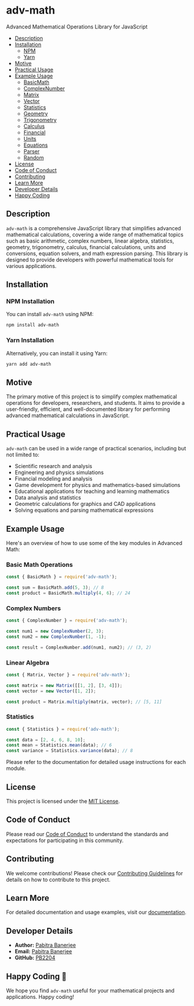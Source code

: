 # adv-math

Advanced Mathematical Operations Library for JavaScript

- [Description](#description)
- [Installation](#installation)
  - [NPM](#npm-installation)
  - [Yarn](#yarn-installation)
- [Motive](#motive)
- [Practical Usage](#practical-usage)
- [Example Usage](#example-usage)
  - [BasicMath](#basicmath)
  - [ComplexNumber](#complexnumber)
  - [Matrix](#matrix)
  - [Vector](#vector)
  - [Statistics](#statistics)
  - [Geometry](#geometry)
  - [Trigonometry](#trigonometry)
  - [Calculus](#calculus)
  - [Financial](#financial)
  - [Units](#units)
  - [Equations](#equations)
  - [Parser](#parser)
  - [Random](#random)
- [License](#license)
- [Code of Conduct](#code-of-conduct)
- [Contributing](#contributing)
- [Learn More](#learn-more)
- [Developer Details](#developer-details)
- [Happy Coding](#happy-coding)


## Description

`adv-math` is a comprehensive JavaScript library that simplifies advanced mathematical calculations, covering a wide range of mathematical topics such as basic arithmetic, complex numbers, linear algebra, statistics, geometry, trigonometry, calculus, financial calculations, units and conversions, equation solvers, and math expression parsing. This library is designed to provide developers with powerful mathematical tools for various applications.


## Installation

### NPM Installation

You can install `adv-math` using NPM:

```bash
npm install adv-math
```

### Yarn Installation

Alternatively, you can install it using Yarn:

```bash
yarn add adv-math
```


## Motive

The primary motive of this project is to simplify complex mathematical operations for developers, researchers, and students. It aims to provide a user-friendly, efficient, and well-documented library for performing advanced mathematical calculations in JavaScript.


## Practical Usage

`adv-math` can be used in a wide range of practical scenarios, including but not limited to:

- Scientific research and analysis
- Engineering and physics simulations
- Financial modeling and analysis
- Game development for physics and mathematics-based simulations
- Educational applications for teaching and learning mathematics
- Data analysis and statistics
- Geometric calculations for graphics and CAD applications
- Solving equations and parsing mathematical expressions


## Example Usage

Here's an overview of how to use some of the key modules in Advanced Math:

### Basic Math Operations

```javascript
const { BasicMath } = require('adv-math');

const sum = BasicMath.add(5, 3); // 8
const product = BasicMath.multiply(4, 6); // 24
```

### Complex Numbers

```javascript
const { ComplexNumber } = require('adv-math');

const num1 = new ComplexNumber(2, 3);
const num2 = new ComplexNumber(1, -1);

const result = ComplexNumber.add(num1, num2); // (3, 2)
```

### Linear Algebra

```javascript
const { Matrix, Vector } = require('adv-math');

const matrix = new Matrix([[1, 2], [3, 4]]);
const vector = new Vector([1, 2]);

const product = Matrix.multiply(matrix, vector); // [5, 11]
```

### Statistics

```javascript
const { Statistics } = require('adv-math');

const data = [2, 4, 6, 8, 10];
const mean = Statistics.mean(data); // 6
const variance = Statistics.variance(data); // 8
```

Please refer to the documentation for detailed usage instructions for each module.


## License

This project is licensed under the [MIT License](LICENSE).


## Code of Conduct

Please read our [Code of Conduct](CODE_OF_CONDUCT.md) to understand the standards and expectations for participating in this community.


## Contributing

We welcome contributions! Please check our [Contributing Guidelines](CONTRIBUTING.md) for details on how to contribute to this project.


## Learn More

For detailed documentation and usage examples, visit our [documentation](docs/).


## Developer Details

- **Author:** [Pabitra Banerjee](https://pabitrabanerjee.me)
- **Email:** [Pabitra Banerjee](mailto:rockstarpabitra2204@gmail.com)
- **GitHub:** [PB2204](https://github.com/PB2204)


## Happy Coding 🚀

We hope you find `adv-math` useful for your mathematical projects and applications. Happy coding!